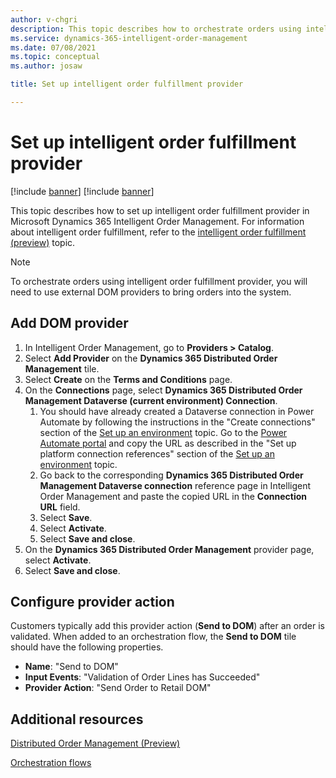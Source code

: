 ```yaml
---
author: v-chgri
description: This topic describes how to orchestrate orders using intelligent order fulfillment provider in Microsoft Dynamics 365 Intelligent Order Management.
ms.service: dynamics-365-intelligent-order-management
ms.date: 07/08/2021
ms.topic: conceptual
ms.author: josaw

title: Set up intelligent order fulfillment provider

---
```


# Set up intelligent order fulfillment provider

[!include [banner](includes/banner.md)]
[!include [banner](includes/preview-banner.md)]

This topic describes how to set up intelligent order fulfillment provider in Microsoft Dynamics 365 Intelligent Order Management. For information about intelligent order fulfillment, refer to the [intelligent order fulfillment (preview)](iof.md) topic.

> [!NOTE]
> To orchestrate orders using intelligent order fulfillment provider, you will need to use external DOM providers to bring orders into the system.


## Add DOM provider
 
1. In Intelligent Order Management, go to **Providers \> Catalog**.
2. Select **Add Provider** on the **Dynamics 365 Distributed Order Management** tile.
3. Select **Create** on the **Terms and Conditions** page.
4. On the **Connections** page, select **Dynamics 365 Distributed Order Management Dataverse (current environment) Connection**.
   1. You should have already created a Dataverse connection in Power Automate by following the instructions in the "Create connections" section of the [Set up an environment](setup.md#create-connections) topic. Go to the [Power Automate portal](https://us.flow.microsoft.com/) and copy the URL as described in the "Set up platform connection references" section of the [Set up an environment](setup.md#create-connections) topic.
   1. Go back to the corresponding **Dynamics 365 Distributed Order Management Dataverse connection** reference page in Intelligent Order Management and paste the copied URL in the **Connection URL** field.
   1. Select **Save**.
   1. Select **Activate**.
   1. Select **Save and close**.
5. On the **Dynamics 365 Distributed Order Management** provider page, select **Activate**.
6. Select **Save and close**.

## Configure provider action

Customers typically add this provider action (**Send to DOM**) after an order is validated. When added to an orchestration flow, the **Send to DOM** tile should have the following properties.

-   **Name**: "Send to DOM" 
-   **Input Events**: "Validation of Order Lines has Succeeded"
-   **Provider Action**: "Send Order to Retail DOM"

## Additional resources

[Distributed Order Management (Preview)](dom.md) 

[Orchestration flows](orchestration-flows.md)

